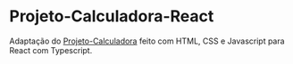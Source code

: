 # Projeto-Calculadora-React
Adaptação do [Projeto-Calculadora](https://github.com/marcusmartinsxx/Projeto-Calculadora) feito com HTML, CSS e Javascript para React com Typescript.
